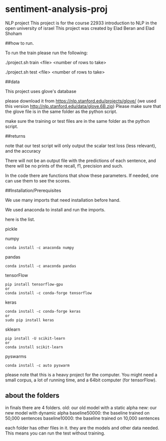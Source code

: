 # sentiment-analysis-proj
NLP project
This project is for the course 22933 introduction to NLP in the open university of israel
This project was created by Elad Beran and Elad Shoham

##how to run. 

To run the train please run the following:

./project.sh train \<file\> \<number of rows to take\>

./project.sh test \<file\> \<number of rows to take\>


##data

This project uses glove's database

please download it from https://nlp.stanford.edu/projects/glove/   (we used this version http://nlp.stanford.edu/data/glove.6B.zip) 
Please make sure that the glove file is in the same folder as the python script.

make sure the training or test files are in the same folder as the python script.

##returns

note that our test script will only output the scalar test loss (less relevant), and the accuracy

There will not be an output file with the predictions of each sentence, and there will be no prints of the recall, f1, precision and such.

In the code there are functions that show these parameters. If needed, one can use them to see the scores.



##Installation/Prerequisites

We use many imports that need installation before hand.

We used anaconda to install and run the imports.

here is the list.

pickle 

numpy
```
conda install -c anaconda numpy 
```

pandas
```
conda install -c anaconda pandas 
```


tensorFlow
```
pip install tensorflow-gpu
or
conda install -c conda-forge tensorflow 
```

keras
```
conda install -c conda-forge keras 
or
sudo pip install keras
```

sklearn
```
pip install -U scikit-learn
or
conda install scikit-learn
```

pyswarms
```
conda install -c auto pyswarm 
```

please note that this is a heavy project for the computer. You might need a small corpus, a lot of running time, and a 64bit computer (for tensorFlow).


## about the folders
in finals there are 4 folders. 
old: our old model with a static alpha
new: our new model with dynamic alpha
baseline50000: the baseline trained on 50,000 sentences
baseline10000: the baseline trained on 10,000 sentences

each folder has other files in it. they are the models and other data needed. This means you can run the test without training.
